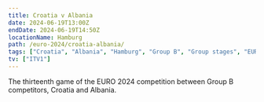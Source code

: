 ```yaml
---
title: Croatia v Albania
date: 2024-06-19T13:00Z
endDate: 2024-06-19T14:50Z
locationName: Hamburg
path: /euro-2024/croatia-albania/
tags: ["Croatia", "Albania", "Hamburg", "Group B", "Group stages", "EURO 2024"]
tv: ["ITV1"]
---
```

The thirteenth game of the EURO 2024 competition between Group B competitors, Croatia and Albania.
